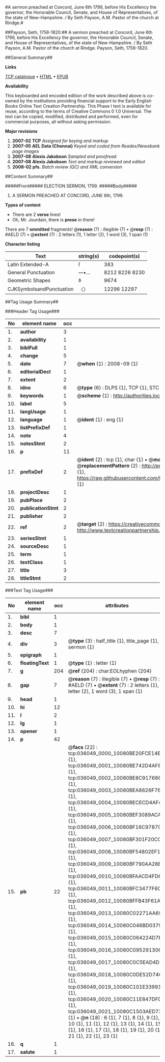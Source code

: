 #A sermon preached at Concord, June 6th 1799, before His Excellency the governor, the Honorable Council, Senate, and House of Representatives, of the state of New-Hampshire. / By Seth Payson, A.M. Pastor of the church at Rindge.#

##Payson, Seth, 1758-1820.##
A sermon preached at Concord, June 6th 1799, before His Excellency the governor, the Honorable Council, Senate, and House of Representatives, of the state of New-Hampshire. / By Seth Payson, A.M. Pastor of the church at Rindge.
Payson, Seth, 1758-1820.

##General Summary##

**Links**

[TCP catalogue](http://www.ota.ox.ac.uk/tcp/)  • 
[HTML](http://tei.it.ox.ac.uk/tcp/Texts-HTML/free/N27/N27054.html)  • 
[EPUB](http://tei.it.ox.ac.uk/tcp/Texts-EPUB/free/N27/N27054.epub)

**Availability**

This keyboarded and encoded edition of the
	       work described above is co-owned by the institutions
	       providing financial support to the Early English Books
	       Online Text Creation Partnership. This Phase I text is
	       available for reuse, according to the terms of Creative
	       Commons 0 1.0 Universal. The text can be copied,
	       modified, distributed and performed, even for
	       commercial purposes, all without asking permission.

**Major revisions**

1. __2007-02__ __TCP__ *Assigned for keying and markup*
1. __2007-05__ __AEL Data (Chennai)__ *Keyed and coded from Readex/Newsbank page images*
1. __2007-08__ __Alexis Jakobson__ *Sampled and proofread*
1. __2007-08__ __Alexis Jakobson__ *Text and markup reviewed and edited*
1. __2008-02__ __pfs.__ *Batch review (QC) and XML conversion*

##Content Summary##

#####Front#####
ELECTION SERMON, 1799.
#####Body#####

1. A SERMON PREACHED AT CONCORD, JUNE 6th, 1799.

**Types of content**

  * There are 2 **verse** lines!
  * Oh, Mr. Jourdain, there is **prose** in there!

There are 7 **ommitted** fragments! 
 @__reason__ (7) : illegible (7)  •  @__resp__ (7) : #AELD (7)  •  @__extent__ (7) : 2 letters (1), 1 letter (2), 1 word (3), 1 span (1)

**Character listing**


|Text|string(s)|codepoint(s)|
|---|---|---|
|Latin Extended-A|ſ|383|
|General Punctuation|—•…|8212 8226 8230|
|Geometric Shapes|◊|9674|
|CJKSymbolsandPunctuation|〈〉|12296 12297|

##Tag Usage Summary##

###Header Tag Usage###

|No|element name|occ|attributes|
|---|---|---|---|
|1.|__author__|3||
|2.|__availability__|1||
|3.|__biblFull__|1||
|4.|__change__|5||
|5.|__date__|7| @__when__ (1) : 2008-09 (1)|
|6.|__editorialDecl__|1||
|7.|__extent__|2||
|8.|__idno__|6| @__type__ (6) : DLPS (1), TCP (1), STC (1), NOTIS (1), IMAGE-SET (1), EVANS-CITATION (1)|
|9.|__keywords__|1| @__scheme__ (1) : http://authorities.loc.gov/ (1)|
|10.|__label__|5||
|11.|__langUsage__|1||
|12.|__language__|1| @__ident__ (1) : eng (1)|
|13.|__listPrefixDef__|1||
|14.|__note__|4||
|15.|__notesStmt__|2||
|16.|__p__|11||
|17.|__prefixDef__|2| @__ident__ (2) : tcp (1), char (1)  •  @__matchPattern__ (2) : ([0-9\-]+):([0-9IVX]+) (1), (.+) (1)  •  @__replacementPattern__ (2) : http://eebo.chadwyck.com/downloadtiff?vid=$1&page=$2 (1), https://raw.githubusercontent.com/textcreationpartnership/Texts/master/tcpchars.xml#$1 (1)|
|18.|__projectDesc__|1||
|19.|__pubPlace__|2||
|20.|__publicationStmt__|2||
|21.|__publisher__|2||
|22.|__ref__|2| @__target__ (2) : https://creativecommons.org/publicdomain/zero/1.0/ (1), http://www.textcreationpartnership.org/docs/. (1)|
|23.|__seriesStmt__|1||
|24.|__sourceDesc__|1||
|25.|__term__|1||
|26.|__textClass__|1||
|27.|__title__|3||
|28.|__titleStmt__|2||


###Text Tag Usage###

|No|element name|occ|attributes|
|---|---|---|---|
|1.|__bibl__|1||
|2.|__body__|1||
|3.|__desc__|7||
|4.|__div__|3| @__type__ (3) : half_title (1), title_page (1), sermon (1)|
|5.|__epigraph__|1||
|6.|__floatingText__|1| @__type__ (1) : letter (1)|
|7.|__g__|204| @__ref__ (204) : char:EOLhyphen (204)|
|8.|__gap__|7| @__reason__ (7) : illegible (7)  •  @__resp__ (7) : #AELD (7)  •  @__extent__ (7) : 2 letters (1), 1 letter (2), 1 word (3), 1 span (1)|
|9.|__head__|1||
|10.|__hi__|12||
|11.|__l__|2||
|12.|__lg__|1||
|13.|__opener__|1||
|14.|__p__|42||
|15.|__pb__|22| @__facs__ (22) : tcp:036049_0000_10080BE20FCE14E0 (1), tcp:036049_0001_10080BE742D4AF88 (1), tcp:036049_0002_10080BE8C9176868 (1), tcp:036049_0003_10080BEA8626F768 (1), tcp:036049_0004_10080BECECD4AF40 (1), tcp:036049_0005_10080BEF3089ACA8 (1), tcp:036049_0006_10080BF16C978700 (1), tcp:036049_0007_10080BF301F20C00 (1), tcp:036049_0008_10080BF54802EF10 (1), tcp:036049_0009_10080BF790AA28B8 (1), tcp:036049_0010_10080BFAACD4FD60 (1), tcp:036049_0011_10080BFC3477F608 (1), tcp:036049_0012_10080BFFB43F61A8 (1), tcp:036049_0013_10080C02271AA690 (1), tcp:036049_0014_10080C046BD03790 (1), tcp:036049_0015_10080C064224D7E8 (1), tcp:036049_0016_10080C0952913068 (1), tcp:036049_0017_10080C0C5EAD4D50 (1), tcp:036049_0018_10080C0DE52D74C0 (1), tcp:036049_0019_10080C101E339910 (1), tcp:036049_0020_10080C11E847DFD8 (1), tcp:036049_0021_10080C1503AED730 (1)  •  @__n__ (18) : 6 (1), 7 (1), 8 (1), 9 (1), 10 (1), 11 (1), 12 (1), 13 (1), 14 (1), 15 (1), 16 (1), 17 (1), 18 (1), 19 (1), 20 (1), 21 (1), 22 (1), 23 (1)|
|16.|__q__|1||
|17.|__salute__|1||
